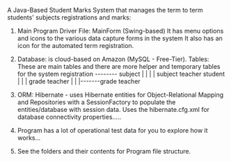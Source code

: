 A Java-Based Student Marks System that manages the term to term students' subjects registrations and marks:
1.  Main Program Driver File: MainForm (Swing-based)
       It has menu options and icons to the various data capture forms in the system It also has an icon for the automated term registration.
2.  Database: is cloud-based on Amazon (MySQL - Free-Tier).
     Tables: These are main tables and there are more helper and temporary tables for the system
             registration -------- subject
                  |    |              |
                  |    subject teacher
              student          |
                  |            |
                grade       teacher
                  |            |
                  |-------grade teacher
    
4.  ORM: Hibernate - uses Hibernate entities for Object-Relational Mapping and Repositories with a SessionFactory to populate the entities/database with session data. Uses the hibernate.cfg.xml for database connectivity properties.....
5.  Program has a lot of operational test data for you to explore how it works...
6.  See the folders and their contents for Program file structure.

